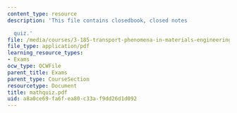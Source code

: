 ```yaml
---
content_type: resource
description: 'This file contains closedbook, closed notes

  quiz.'
file: /media/courses/3-185-transport-phenomena-in-materials-engineering-fall-2003/a8a0ce69fa6fea80c33af9dd26d1d092_mathquiz.pdf
file_type: application/pdf
learning_resource_types:
- Exams
ocw_type: OCWFile
parent_title: Exams
parent_type: CourseSection
resourcetype: Document
title: mathquiz.pdf
uid: a8a0ce69-fa6f-ea80-c33a-f9dd26d1d092
---
```

